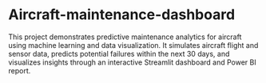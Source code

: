 # Aircraft-maintenance-dashboard
This project demonstrates predictive maintenance analytics for aircraft using machine learning and data visualization. It simulates aircraft flight and sensor data, predicts potential failures within the next 30 days, and visualizes insights through an interactive Streamlit dashboard and Power BI report.
